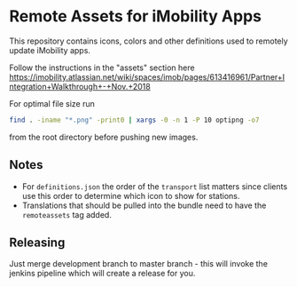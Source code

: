 # Remote Assets for iMobility Apps

This repository contains icons, colors and other definitions used to remotely
update iMobility apps.

Follow the instructions in the "assets" section here https://imobility.atlassian.net/wiki/spaces/imob/pages/613416961/Partner+Integration+Walkthrough+-+Nov.+2018

For optimal file size run

```bash
find . -iname "*.png" -print0 | xargs -0 -n 1 -P 10 optipng -o7
```

from the root directory before pushing new images.

## Notes
- For `definitions.json` the order of the `transport` list matters since clients use this order to determine which icon to show for stations.
- Translations that should be pulled into the bundle need to have the `remoteassets` tag added.

## Releasing

Just merge development branch to master branch - this will invoke 
the jenkins pipeline which will create a release for you.

